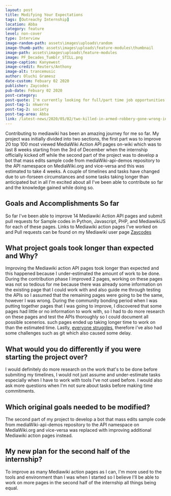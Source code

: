 ```yaml
---
layout: post
title: Modifying Your Expectations
tags: [Outreachy Internship]
location: Abba
category: feature
level: non-cover
type: Interview
image-random-path: assets\images\uploads\random
image-thumb-path: assets\images\uploads\feature-modules\thumbnail
image-path: assets\images\uploads\feature-modules
image: PF_Decades_Tumblr_STILL.png
image-caption: Kanyewest
image-credit: Reuters/Anthony 
image-alt: trancemusic
author: Oluchi Gramesz
date-custom: Febuary 02 2020
publisher: Zaycodes
pub-date: Febuary 02 2020
post-category:
post-quote: I'm currently looking for full/part time job opportunities that will help me build a career in software development and also be able to improve developer experience.
post-tag-1: nkwerre
post-tag-2: society
post-tag-area: Abba
link: /latest-news/2020/05/02/two-killed-in-armed-robbery-gone-wrong-in-nkwerre/ 
---
```


Contributing to mediawiki has been an amazing journey for me so far. My project was initially divided into two sections, the first part was to improve 20 top 100 most viewed MediaWiki Action API pages on-wiki which was to last 8 weeks starting from the 3rd of December when the internship officially kicked off while the second part of the project was to develop a bot that mass edits sample code from mediaWiki-api-demos repository to the API namespace on MediaWiki.org and vice-versa and this was estimated to take 4 weeks. A couple of timelines and tasks have changed due to un-forseen circumstances and some tasks taking longer than anticipated but in all I'm excited about all I've been able to contribute so far and the knowledge gained while doing so.

## Goals and Accomplishments So far

So far I've been able to improve 14 Mediawiki Action API pages and submit pull requests for Sample codes in Python, Javascript, PHP, and MediawikiJS for each of these pages. Links to Mediawiki action pages I've worked on and Pull requests can be found on my Mediawiki user page [Zaycodes](https://www.mediawiki.org/wiki/User:Zaycodes)

## What project goals took longer than expected and Why?

Improving the Mediawiki action API pages took longer than expected and this happened because I under-estimated the amount of work to be done. During the contribution phase I improved 2 pages, working on these pages was not so tedious for me because there was already some information on the existing page that I could work with and also guide me through testing the APIs so I assumed that the remaining pages were going to be the same, however I was wrong. During the community bonding period when I was putting together pages that I was going to improve, I discovered that some pages had little or no information to work with, so I had to do more research on these pages and test the APIs thoroughly so I could document all possible scenerios. such pages ended up taking longer time to work on than the estimated time. Lastly, [everyone struggles](https://zaycodes.github.io/outreachy-everybody-struggles/), therefore i've also had some challenges such as git which also caused some delay.

## What would you do differently if you were starting the project over?

I would definitely do more research on the work that's to be done before submiting my timelines, I would not just assume and under-estimate tasks especially when I have to work with tools I've not used before. I would also ask more questions when I'm not sure about tasks before making time commitments.

## Which original goals needed to be modified?

The second part of my project to develop a bot that mass edits sample code from mediaWiki-api-demos repository to the API namespace on MediaWiki.org and vice-versa was replaced with improving additional Mediawiki action pages instead. 

## My new plan for the second half of the internship?

To improve as many Mediawiki action pages as I can, I'm more used to the tools and environment than I was when I started so I believe I'll be able to work on more pages in the second half of the internship all things being equal.
